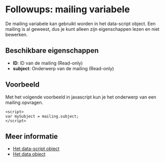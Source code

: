 # Followups: mailing variabele

De mailing variabele kan gebruikt worden in het data-script object. Een 
mailing is al geweest, dus je kunt alleen zijn eigenschappen lezen en niet 
bewerken.

## Beschikbare eigenschappen
* **ID**: ID van de mailing (Read-only)
* **subject**: Onderwerp van de mailing (Read-only)

## Voorbeeld

Met het volgende voorbeeld in javascript kun je het onderwerp van een mailing opvragen.

    <script> 
    var mySubject = mailing.subject;
    </script>

## Meer informatie
* [Het data-script object](./followups-scripting)
* [Het data object](./followups-scripting-data)
